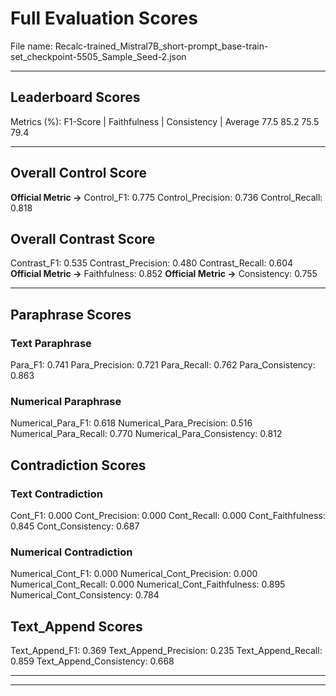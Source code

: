 # Full Evaluation Scores

File name: Recalc-trained_Mistral7B_short-prompt_base-train-set_checkpoint-5505_Sample_Seed-2.json


---

## Leaderboard Scores

Metrics (%): F1-Score | Faithfulness | Consistency | Average
                77.5        85.2          75.5        79.4

---

## Overall Control Score

**Official Metric ->** Control_F1: 0.775
Control_Precision: 0.736
Control_Recall: 0.818

## Overall Contrast Score

Contrast_F1: 0.535
Contrast_Precision: 0.480
Contrast_Recall: 0.604
**Official Metric ->** Faithfulness: 0.852
**Official Metric ->** Consistency: 0.755

---


## Paraphrase Scores


### Text Paraphrase

Para_F1: 0.741
Para_Precision: 0.721
Para_Recall: 0.762
Para_Consistency: 0.863


### Numerical Paraphrase

Numerical_Para_F1: 0.618
Numerical_Para_Precision: 0.516
Numerical_Para_Recall: 0.770
Numerical_Para_Consistency: 0.812


## Contradiction Scores


### Text Contradiction

Cont_F1: 0.000
Cont_Precision: 0.000
Cont_Recall: 0.000
Cont_Faithfulness: 0.845
Cont_Consistency: 0.687


### Numerical Contradiction

Numerical_Cont_F1: 0.000
Numerical_Cont_Precision: 0.000
Numerical_Cont_Recall: 0.000
Numerical_Cont_Faithfulness: 0.895
Numerical_Cont_Consistency: 0.784


## Text_Append Scores

Text_Append_F1: 0.369
Text_Append_Precision: 0.235
Text_Append_Recall: 0.859
Text_Append_Consistency: 0.668

---


---

